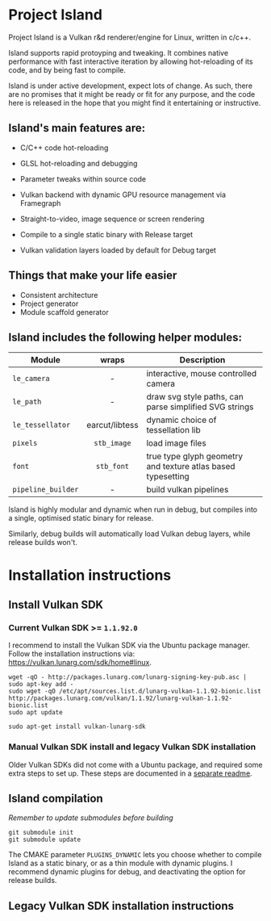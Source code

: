 # Project Island

Project Island is a Vulkan r&d renderer/engine for Linux, written in c/c++.

Island supports rapid protoyping and tweaking. It combines native performance
with fast interactive iteration by allowing hot-reloading of its code, and by
being fast to compile.

Island is under active development, expect lots of change. As such, there are
no promises that it might be ready or fit for any purpose, and the code here is
released in the hope that you might find it entertaining or instructive. 

## Island's main features are:

+ C/C++ code hot-reloading
+ GLSL hot-reloading and debugging 
+ Parameter tweaks within source code
+ Vulkan backend with dynamic GPU resource management via Framegraph

+ Straight-to-video, image sequence or screen rendering
+ Compile to a single static binary with Release target
+ Vulkan validation layers loaded by default for Debug target

## Things that make your life easier
+ Consistent architecture
+ Project generator
+ Module scaffold generator


## Island includes the following helper modules: 

| Module | wraps | Description | 
| --- | :---: | --- | 
| `le_camera` | - | interactive, mouse controlled camera |
| `le_path` | - | draw svg style paths, can parse simplified SVG strings | 
| `le_tessellator` | earcut/libtess | dynamic choice of tessellation lib |
| `pixels` | `stb_image` | load image files |
| `font` | `stb_font` | true type glyph geometry and texture atlas based typesetting |
| `pipeline_builder` | - | build vulkan pipelines | 

Island is highly modular and dynamic when run in debug, but compiles
into a single, optimised static binary for release. 

Similarly, debug builds will automatically load Vulkan debug layers,
while release builds won't.


# Installation instructions

## Install Vulkan SDK 

### Current Vulkan SDK >= `1.1.92.0`

I recommend to install the Vulkan SDK via the Ubuntu package manager.
Follow the installation instructions via:
<https://vulkan.lunarg.com/sdk/home#linux>.

    wget -qO - http://packages.lunarg.com/lunarg-signing-key-pub.asc | sudo apt-key add -
    sudo wget -qO /etc/apt/sources.list.d/lunarg-vulkan-1.1.92-bionic.list http://packages.lunarg.com/vulkan/1.1.92/lunarg-vulkan-1.1.92-bionic.list
    sudo apt update

    sudo apt-get install vulkan-lunarg-sdk

### Manual Vulkan SDK install and legacy Vulkan SDK installation

Older Vulkan SDKs did not come with a Ubuntu package, and required
some extra steps to set up. These steps are documented in a [separate
readme](legacy_sdk_installation_instructions.md). 

## Island compilation

*Remember to update submodules before building*

    git submodule init
    git submodule update

The CMAKE parameter `PLUGINS_DYNAMIC` lets you choose whether to compile Island
as a static binary, or as a thin module with dynamic plugins. I recommend
dynamic plugins for debug, and deactivating the option for release builds.

## Legacy Vulkan SDK installation instructions

